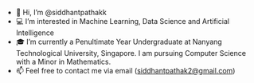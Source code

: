 - 👋 Hi, I’m @siddhantpathakk
- 💻 I’m interested in Machine Learning, Data Science and Artificial Intelligence
- 🎓 I’m currently a Penultimate Year Undergraduate at Nanyang Technological University, Singapore. I am pursuing Computer Science with a Minor in Mathematics.
- 📫 Feel free to contact me via email (siddhantpathak2@gmail.com)

<!---
siddhantpathakk/siddhantpathakk is a ✨ special ✨ repository because its `README.md` (this file) appears on your GitHub profile.
You can click the Preview link to take a look at your changes.
--->
